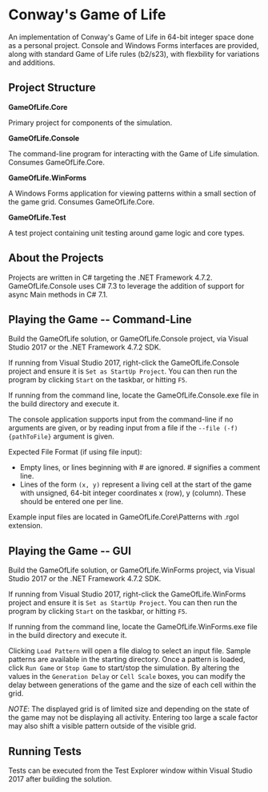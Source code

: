 # Conway's Game of Life

An implementation of Conway's Game of Life in 64-bit integer space done as a personal project. Console and Windows Forms interfaces are provided, along with standard Game of Life rules (b2/s23), with flexbility for variations and additions.

## Project Structure ##

**GameOfLife.Core**

Primary project for components of the simulation.

**GameOfLife.Console**

The command-line program for interacting with the Game of Life simulation. Consumes GameOfLife.Core.

**GameOfLife.WinForms**

A Windows Forms application for viewing patterns within a small section of the game grid. Consumes GameOfLife.Core.

**GameOfLife.Test**

A test project containing unit testing around game logic and core types.

## About the Projects

Projects are written in C# targeting the .NET Framework 4.7.2. GameOfLife.Console uses C# 7.3 to leverage the addition of support for async Main methods in C# 7.1.

## Playing the Game -- Command-Line

Build the GameOfLife solution, or GameOfLife.Console project, via Visual Studio 2017 or the .NET Framework 4.7.2 SDK.

If running from Visual Studio 2017, right-click the GameOfLife.Console project and ensure it is `Set as StartUp Project`. You can then run the program by clicking `Start` on the taskbar, or hitting `F5`.

If running from the command line, locate the GameOfLife.Console.exe file in the build directory and execute it.

The console application supports input from the command-line if no arguments are given, or by reading input from a file if the `--file (-f) {pathToFile}` argument is given.

Expected File Format (if using file input):

* Empty lines, or lines beginning with \# are ignored. \# signifies a comment line.
* Lines of the form `(x, y)` represent a living cell at the start of the game with unsigned, 64-bit integer coordinates x (row), y (column). These should be entered one per line.

Example input files are located in GameOfLife.Core\Patterns with .rgol extension.

## Playing the Game -- GUI

Build the GameOfLife solution, or GameOfLife.WinForms project, via Visual Studio 2017 or the .NET Framework 4.7.2 SDK.

If running from Visual Studio 2017, right-click the GameOfLife.WinForms project and ensure it is `Set as StartUp Project`. You can then run the program by clicking `Start` on the taskbar, or hitting `F5`.

If running from the command line, locate the GameOfLife.WinForms.exe file in the build directory and execute it.

Clicking `Load Pattern` will open a file dialog to select an input file. Sample patterns are available in the starting directory. Once a pattern is loaded, click `Run Game` or `Stop Game` to start/stop the simulation. By altering the values in the `Generation Delay` or `Cell Scale` boxes, you can modify the delay between generations of the game and the size of each cell within the grid.

*NOTE*: The displayed grid is of limited size and depending on the state of the game may not be displaying all activity. Entering too large a scale factor may also shift a visible pattern outside of the visible grid. 

## Running Tests

Tests can be executed from the Test Explorer window within Visual Studio 2017 after building the solution.

